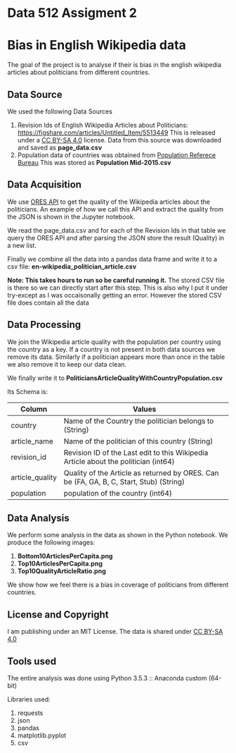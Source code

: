 # Data 512 Assigment 2
# Bias in English Wikipedia data

The goal of the project is to analyse if their is bias in the english wikipedia articles about politicians from different countries. 

## Data Source
We used the following Data Sources

1. Revision Ids of English Wikipedia Articles about Politicians: https://figshare.com/articles/Untitled_Item/5513449 This is released under a [CC BY-SA 4.0](https://creativecommons.org/licenses/by-sa/4.0/) license. Data from this source was downloaded and saved as **page_data.csv**
2. Population data of countries was obtained from [Population Referece Bureau](http://www.prb.org/DataFinder/Topic/Rankings.aspx?ind=14) This was stored as **Population Mid-2015.csv**

## Data Acquisition

We use [ORES API](https://www.mediawiki.org/wiki/ORES) to get the quality of the Wikipedia articles about the politicians. An example of how we call this API and extract the quality from the JSON is shown in the Jupyter notebook.

We read the page_data.csv  and for each of the Revision Ids in that table we query the ORES API and after parsing the JSON store the result (Quality) in a new list. 

Finally we combine all the data into a pandas data frame and write it to a csv file: **en-wikipedia_politician_article.csv** 

**Note: This takes hours to run so be careful running it.** The stored CSV file is there so we can directly start after this step. This is also why I put it under try-except as I was occaisonally getting an error. However the stored CSV file does contain all the data

## Data Processing
We join the Wikipedia article quality with the population per country using the country as a key. If a country is not present in both data sources we remove its data. Similarly if a politician appears more than once in the table we also remove it to keep our data clean.

We finally write it to **PoliticiansArticleQualityWithCountryPopulation.csv**

Its Schema is:

| Column          | Values                                                                                  |
|-----------------|-----------------------------------------------------------------------------------------|
| country         | Name of the Country the politician belongs to (String)                                  |
| article_name    | Name of the politician of this country (String)                                         |
| revision_id     | Revision ID of the Last edit to this Wikipedia Article about the politician (int64)     |
| article_quality | Quality of the Article as returned by ORES. Can be (FA, GA, B, C, Start, Stub) (String) |
| population      | population of the country (int64)                                                       |

## Data Analysis
We perform some analysis in the data as shown in the Python notebook.
We produce the following images:
1. **Bottom10ArticlesPerCapita.png**
2. **Top10ArticlesPerCapita.png**
3. **Top10QualityArticleRatio.png**

We show how we feel there is a bias in coverage of politicians from different countries.

## License and Copyright
I am publishing under an MIT License.
The data is shared under [CC BY-SA 4.0](https://creativecommons.org/licenses/by-sa/4.0/)

## Tools used
The entire analysis was done using Python 3.5.3 :: Anaconda custom (64-bit)

Libraries used:

1. requests
2. json
3. pandas
4. matplotlib.pyplot
5. csv